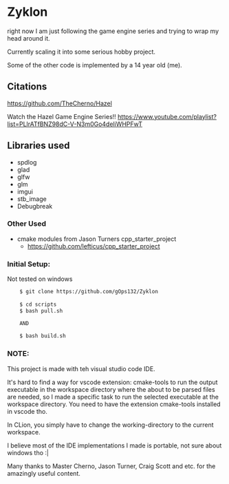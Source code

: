 # Zyklon

right now I am just following the game engine series and trying to wrap my head around it.

Currently scaling it into some serious hobby project.

Some of the other code is implemented by a 14 year old (me).

## Citations
https://github.com/TheCherno/Hazel

Watch the Hazel Game Engine Series!!
https://www.youtube.com/playlist?list=PLlrATfBNZ98dC-V-N3m0Go4deliWHPFwT

## Libraries used
* spdlog
* glad
* glfw
* glm
* imgui
* stb_image
* Debugbreak

### Other Used
* cmake modules from Jason Turners cpp_starter_project
    * https://github.com/lefticus/cpp_starter_project

### Initial Setup:

Not tested on windows

```sh
    $ git clone https://github.com/gOps132/Zyklon
    
    $ cd scripts
    $ bash pull.sh

    AND
    
    $ bash build.sh 
```

### NOTE:

This project is made with teh visual studio code IDE.

It's hard to find a way for vscode extension: cmake-tools to run the output executable in the workspace directory where the about to be parsed files are needed, so I made a specific task to run the selected executable at the workspace directory. You need to have the extension cmake-tools installed in vscode tho.

In CLion, you simply have to change the working-directory to the current workspace.

I believe most of the IDE implementations I made is portable, not sure about
windows tho :|

Many thanks to Master Cherno, Jason Turner, Craig Scott and etc. for the amazingly useful content.